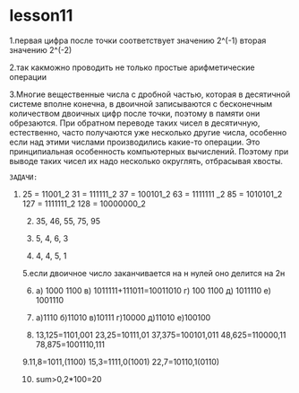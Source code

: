 # lesson11
  1.первая цифра после точки соответствует значению 2^(-1) вторая значению 2^(-2) 

  2.так какможно проводить не только простые арифметические операции

  3.Многие вещественные числа с дробной частью, которая в десятичной системе вполне конечна, в двоичной записываются с бесконечным количеством двоичных цифр после точки, поэтому в памяти они обрезаются. При обратном переводе таких чисел в десятичную, естественно, часто получаются уже несколько другие числа, особенно если над этими числами производились какие-то операции. Это принципиальная особенность компьютерных вычислений. Поэтому при выводе таких чисел их надо несколько округлять, отбрасывая хвосты.

    ЗАДАЧИ:   
    
  1. 25 = 11001_2
  31 = 111111_2
  37 = 100101_2
  63 = 1111111 _2
  85 = 1010101_2
  127 = 1111111_2
  128 = 10000000_2
 
     2. 35, 46, 55, 75, 95
     
     3. 5, 4, 6, 3

     4. 4, 4, 5, 1

     5.если двоичное число заканчивается на н нулей оно делится на 2н

     6. а) 1000 1100  в) 1011111+111011=10011010 г) 100 1100 д) 1011110 е) 1001110

     7. а)1110 б)11010 в)10111 г)10000 д)11010 е)100100 

     8. 13,125=1101,001  23,25=10111,01   37,375=100101,011   48,625=110000,11  78,875=1001110,111

     9.11,8=1011,(1100) 15,3=1111,0(1001)  22,7=10110,1(0110)

     10. sum>0,2*100=20
                                    
